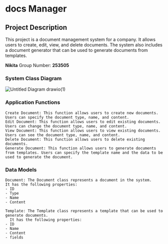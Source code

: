 # docs Manager

## Project Description

This project is a document management system for a company. It allows users to create, edit, view, and delete documents. The system also includes a document generator that can be used to generate documents from templates.

**Nikita**
Group Number: **253505**

### System Class Diagram

![Untitled Diagram drawio(1)](https://github.com/hacker-niki/docsManager/assets/62511860/4a4321a8-073b-42a3-adc9-afd0e3cde964)



### Application Functions

    Create Document: This function allows users to create new documents. Users can specify the document type, name, and content.
    Edit Document: This function allows users to edit existing documents. Users can change the document type, name, and content.
    View Document: This function allows users to view existing documents. Users can see the document type, name, and content.
    Delete Document: This function allows users to delete existing documents.
    Generate Document: This function allows users to generate documents from templates. Users can specify the template name and the data to be used to generate the document.

### Data Models

    Document: The Document class represents a document in the system. 
    It has the following properties:
    - ID
    - Type
    - Name
    - Content
  
    Template: The Template class represents a template that can be used to generate documents. 
      It has the following properties:
    - ID
    - Name
    - Content
    - fields
